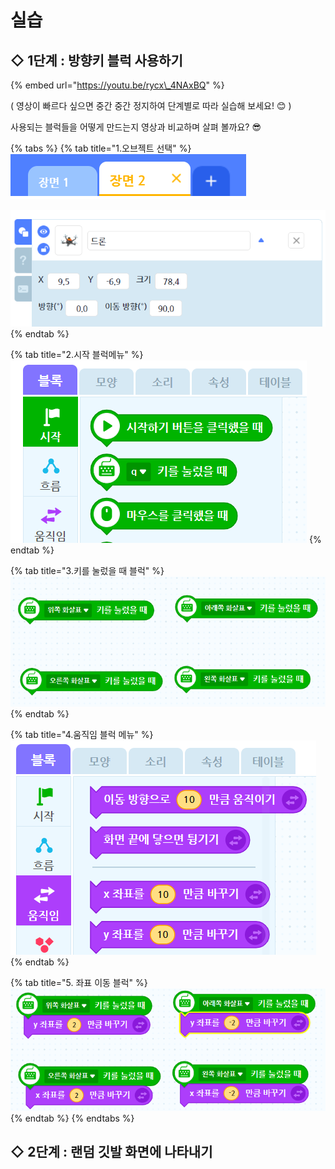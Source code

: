 # 실습

## ◇  1단계 : 방향키 블럭 사용하기

{% embed url="https://youtu.be/rycx\_4NAxBQ" %}

\( 영상이 빠르다 싶으면 중간 중간 정지하여 단계별로 따라 실습해 보세요! 😊 \)  


  
사용되는 블럭들을 어떻게 만드는지 영상과 비교하며 살펴 볼까요? 😎

{% tabs %}
{% tab title="1.오브젝트 선택" %}
![&#xC7A5;&#xBA74; 2&#xB97C; &#xC120;&#xD0DD;&#xD574; &#xC90D;&#xB2C8;&#xB2E4;! \(2&#xCC28;&#xC2DC; &#xC2E4;&#xC2B5;&#xC740; &#xC7A5;&#xBA74; 2&#xC5D0;&#xC11C; &#xC9C4;&#xD589;&#xB429;&#xB2C8;&#xB2E4;\)](../../.gitbook/assets/0.png)

![&#xB4DC;&#xB860; &#xC624;&#xBE0C;&#xC81D;&#xD2B8;&#xB97C; &#xC120;&#xD0DD;&#xD574; &#xC90D;&#xB2C8;&#xB2E4;! \(&#xB4DC;&#xB860;&#xACFC; &#xAD00;&#xB828;&#xB41C; &#xBE14;&#xB7ED; &#xCF54;&#xB529;&#xC740; &#xB4DC;&#xB860; &#xC624;&#xBE0C;&#xC81D;&#xD2B8;&#xB97C; &#xC120;&#xD0DD; &#xD6C4; &#xC9C4;&#xD589;!\)](../../.gitbook/assets/1%20%281%29.png)
{% endtab %}

{% tab title="2.시작 블럭메뉴" %}
![&#xBE14;&#xB7ED; &#xBA54;&#xB274; &#xC911; &#xC81C;&#xC77C; &#xCC98;&#xC74C; &#xC2DC;&#xC791; &#xBE14;&#xB7ED; &#xBA54;&#xB274;&#xB97C; &#xC120;&#xD0DD;&#xD574; &#xC90D;&#xB2C8;&#xB2E4;](../../.gitbook/assets/2%20%281%29.png)
{% endtab %}

{% tab title="3.키를 눌렀을 때 블럭" %}
![&#xD0A4;&#xB97C; &#xB20C;&#xB800;&#xC744; &#xB54C; &#xBE14;&#xB7ED;&#xC744; &#xAC00;&#xC838;&#xC640; &#xC704;,&#xC544;&#xB798;,&#xC624;&#xB978;&#xCABD;,&#xC67C;&#xCABD; 4&#xAC1C;&#xB85C; &#xB9CC;&#xB4E4;&#xC5B4; &#xC90D;&#xB2C8;&#xB2E4;](../../.gitbook/assets/3.png)
{% endtab %}

{% tab title="4.움직임 블럭 메뉴" %}
![&#xC2DC;&#xC791;, &#xD750;&#xB984; &#xBC11;&#xC5D0; &#xC788;&#xB294; &#xC6C0;&#xC9C1;&#xC784; &#xBE14;&#xB7ED; &#xBA54;&#xB274;&#xB97C; &#xC120;&#xD0DD; &#xD569;&#xB2C8;&#xB2E4;](../../.gitbook/assets/4.png)
{% endtab %}

{% tab title="5. 좌표 이동 블럭" %}
![&#xD0A4;&#xB97C; &#xB20C;&#xB800;&#xC744; &#xB54C; &#xBE14;&#xB7ED; &#xC544;&#xB798;&#xC5D0; x,y &#xC88C;&#xD45C; &#xBE14;&#xB7ED;&#xC744; &#xC22B;&#xC790;&#xB97C; &#xBC14;&#xAFB8;&#xC5B4; &#xB123;&#xC5B4; &#xC90D;&#xB2C8;&#xB2E4; ](../../.gitbook/assets/5.png)
{% endtab %}
{% endtabs %}

## ◇  2단계 : 랜덤 깃발 화면에 나타내기


